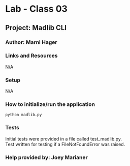 # Lab - Class 03

## Project: Madlib CLI
### Author: Marni Hager

### Links and Resources
N/A

### Setup
N/A

### How to initialize/run the application
`python madlib.py`

### Tests
Initial tests were provided in a file called test_madlib.py.  
Test written for testing if a FileNotFoundError was raised.

### Help provided by: Joey Marianer